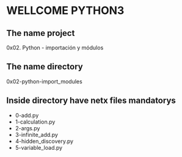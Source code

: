 #                        WELLCOME PYTHON3

## The name project

0x02. Python - importación y módulos

## The name directory

0x02-python-import_modules

## Inside directory have netx files mandatorys

* 0-add.py
* 1-calculation.py
* 2-args.py
* 3-infinite_add.py
* 4-hidden_discovery.py
* 5-variable_load.py
